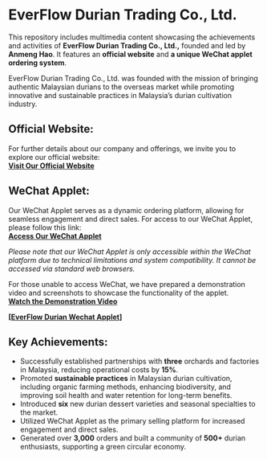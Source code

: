 # EverFlow Durian Trading Co., Ltd.
This repository includes multimedia content showcasing the achievements and activities of **EverFlow Durian Trading Co., Ltd.,** founded and led by **Anmeng Hao**. It features an **official website** and **a unique WeChat applet ordering system**.

EverFlow Durian Trading Co., Ltd. was founded with the mission of bringing authentic Malaysian durians to the overseas market while promoting innovative and sustainable practices in Malaysia’s durian cultivation industry.

## Official Website:
For further details about our company and offerings, we invite you to explore our official website:  
**[Visit Our Official Website](http://www.liumaomao.cn/)**

## WeChat Applet:
Our WeChat Applet serves as a dynamic ordering platform, allowing for seamless engagement and direct sales. For access to our WeChat Applet, please follow this link:  
**[Access Our WeChat Applet](https://wxaurl.cn/QSqatJosQCi)**

*Please note that our WeChat Applet is only accessible within the WeChat platform due to technical limitations and system compatibility. It cannot be accessed via standard web browsers.*

For those unable to access WeChat, we have prepared a demonstration video and screenshots to showcase the functionality of the applet.  
**[Watch the Demonstration Video](http://file.liumaomao.cn/miniprogram.mp4)**

**[[EverFlow Durian Wechat Applet](https://github.com/AnmengHao/EverFlow-Durian-Co-Ltd/blob/8d8abbc3504dda6b3b6c3ca9d91da9920f86ab60/Wechat%20Applet%201.jpg)]**

## Key Achievements:
- Successfully established partnerships with **three** orchards and factories in Malaysia, reducing operational costs by **15%**.
- Promoted **sustainable practices** in Malaysian durian cultivation, including organic farming methods, enhancing biodiversity, and improving soil health and water retention for long-term benefits.
- Introduced **six** new durian dessert varieties and seasonal specialties to the market.
- Utilized WeChat Applet as the primary selling platform for increased engagement and direct sales. 
- Generated over **3,000** orders and built a community of **500+** durian enthusiasts, supporting a green circular economy.
